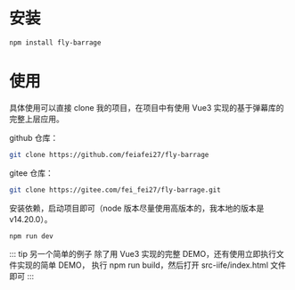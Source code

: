 # 安装
```bash
npm install fly-barrage
```

# 使用
具体使用可以直接 clone 我的项目，在项目中有使用 Vue3 实现的基于弹幕库的完整上层应用。

github 仓库：
```bash
git clone https://github.com/feiafei27/fly-barrage
```
gitee 仓库：
```bash
git clone https://gitee.com/fei_fei27/fly-barrage.git
```
安装依赖，启动项目即可（node 版本尽量使用高版本的，我本地的版本是 v14.20.0）。
```bash
npm run dev
```
::: tip 另一个简单的例子
除了用 Vue3 实现的完整 DEMO，还有使用立即执行文件实现的简单 DEMO，
执行 npm run build，然后打开 src-iife/index.html 文件即可
:::
